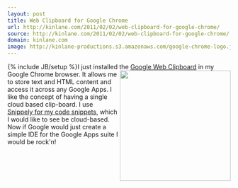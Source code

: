 ```yaml
---
layout: post
title: Web Clipboard for Google Chrome
url: http://kinlane.com/2011/02/02/web-clipboard-for-google-chrome/
source: http://kinlane.com/2011/02/02/web-clipboard-for-google-chrome/
domain: kinlane.com
image: http://kinlane-productions.s3.amazonaws.com/google-chrome-logo.jpg
---
```

{% include JB/setup %}I just installed the <a href="https://chrome.google.com/extensions/detail/idonmcopbgceobhkdbikbdellmdogkih?hl=en-US" target="_blank">Google Web Clipboard</a> in my Google Chrome browser.<img class="c1" src="http://kinlane-productions.s3.amazonaws.com/google-chrome-logo.jpg" alt="" width="250" align="right" /> It allows me to store text and HTML content and access it across any Google Apps. I like the concept of having a single cloud based clip-board. I use <a href="http://www.kinlane.com/2010/12/snippely-code-management/">Snippely for my code snippets</a>, which I would like to see be cloud-based. Now if Google would just create a simple IDE for the Google Apps suite I would be rock'n!